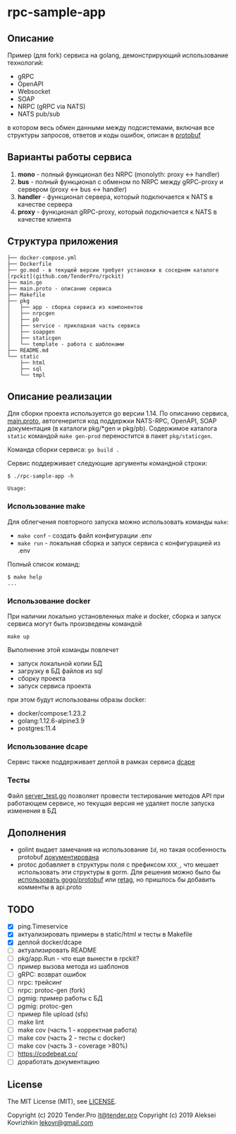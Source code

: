 # rpc-sample-app

## Описание
Пример (для fork) cервиса на golang, демонстрирующий использование технологий:

* gRPC
* OpenAPI
* Websocket
* SOAP
* NRPC (gRPC via NATS)
* NATS pub/sub

в котором весь обмен данными между подсистемами, включая все структуры запросов, ответов и коды ошибок, описан в [protobuf](main.proto)

## Варианты работы сервиса

1. **mono** - полный функционал без NRPC (monolyth: proxy <-> handler)
2. **bus** - полный функционал с обменом по NRPC между gRPC-proxy и сервером (proxy <-> bus <-> handler)
3. **handler** - функционал сервера, который подключается к NATS в качестве сервера
4. **proxy** - функционал gRPC-proxy, который подключается к NATS в качестве клиента

## Структура приложения

```
├── docker-compose.yml
├── Dockerfile
├── go.mod - в текущей версии требует установки в соседнем каталоге [rpckit](github.com/TenderPro/rpckit)
├── main.go
├── main.proto - описание сервиса
├── Makefile
├── pkg
│   ├── app - сборка сервиса из компонентов
│   ├── nrpcgen
│   ├── pb
│   ├── service - прикладная часть сервиса
│   ├── soapgen
│   ├── staticgen
│   └── template - работа с шаблонами
├── README.md
└── static
    ├── html
    ├── sql
    └── tmpl

```

## Описание реализации

Для сборки проекта используется go версии 1.14. По описанию сервиса, [main.proto](main.proto), автогенерится код поддержки NATS-RPC, OpenAPI, SOAP документация (в каталоги pkg/*gen и pkg/pb). Содержимое каталога `static` командой `make gen-prod` переностится в пакет `pkg/staticgen`.

Команда сборки сервиса: `go build .`

Сервис поддерживает следующие аргументы командной строки:
```
$ ./rpc-sample-app -h

Usage:

```

### Использование make

Для облегчения повторного запуска можно использовать команды `make`:
* `make conf` - создать файл конфигурации .env
* `make run` - локальная сборка и запуск сервиса с конфигурацией из .env

Полный список команд:
```
$ make help
...
```

### Использование docker

При наличии локально установленных make и docker, сборка и запуск сервиса могут быть произведены командой
```
make up
```
Выполнение этой команды повлечет
* запуск локальной копии БД
* загрузку в БД файлов из sql
* сборку проекта
* запуск сервиса проекта

при этом будут использованы образы docker:
* docker/compose:1.23.2
* golang:1.12.6-alpine3.9
* postgres:11.4

### Использование dcape

Сервис также поддерживает деплой в рамках сервиса [dcape](https://github.com/dopos/dcape)

### Тесты

Файл [server_test.go](server_test.go) позволяет провести тестирование методов API при работающем сервисе, но текущая версия не удаляет после запуска изменения в БД

## Дополнения

* golint выдает замечания на использование `Id`, но такая особенность protobuf [документирована](https://github.com/golang/protobuf/issues/73#issuecomment-138699104)
* protoc добавляет в структуры поля с префиксом `XXX_`, что мешает использовать эти структуры в gorm. Для решения можно было бы [использовать gogo/protobuf](https://github.com/golang/protobuf/issues/52#issuecomment-284219742) или [retag](https://github.com/golang/protobuf/issues/52#issuecomment-295596893), но пришлось бы добавить комменты в api.proto

## TODO

* [x] ping.Timeservice
* [x] актуализировать примеры в static/html и тесты в Makefile
* [x] деплой docker/dcape
* [ ] актуализировать README
* [ ] pkg/app.Run - что еще вынести в rpckit?
* [ ] пример вызова метода из шаблонов
* [ ] gRPC: возврат ошибок
* [ ] nrpc: трейсинг
* [ ] nrpc: protoc-gen (fork)
* [ ] pgmig: пример работы с БД
* [ ] pgmig: protoc-gen
* [ ] пример file upload (sfs)
* [ ] make lint
* [ ] make cov (часть 1 - корректная работа)
* [ ] make cov (часть 2 - тесты с docker)
* [ ] make cov (часть 3 - coverage >80%)
* [ ] https://codebeat.co/
* [ ] доработать документацию

## License

The MIT License (MIT), see [LICENSE](LICENSE).

Copyright (c) 2020 Tender.Pro <it@tender.pro>
Copyright (c) 2019 Aleksei Kovrizhkin <lekovr@gmail.com>
